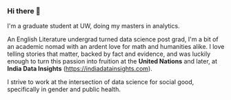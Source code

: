 ### Hi there 👋

<!--
**Shravani703/Shravani703** is a ✨ _special_ ✨ repository because its `README.md` (this file) appears on your GitHub profile.

Here are some ideas to get you started:

- 🔭 I’m currently working on ...
- 🌱 I’m currently learning ...
- 👯 I’m looking to collaborate on ...
- 🤔 I’m looking for help with ...
- 💬 Ask me about ...
- 📫 How to reach me: ...
- 😄 Pronouns: ...
- ⚡ Fun fact: ...
-->

I'm a graduate student at UW, doing my masters in analytics.

An English Literature undergrad turned data science post grad, I'm a bit of an academic nomad with an ardent love for math and humanities alike. I love telling stories that matter, backed by fact and evidence, and was luckily enough to turn this passion into fruition at the **United Nations** and later, at **India Data Insights** (https://indiadatainsights.com).

I strive to work at the intersection of data science for social good, specifically in gender and public health.


